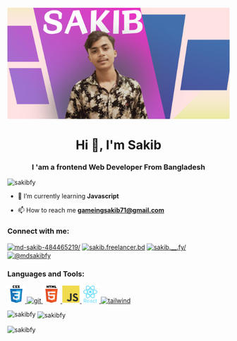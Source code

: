 ![logo](https://github.com/Sakibfy/sakibfy/blob/main/Md%20.sakib.png?raw=true)

<h1 align="center">Hi 👋, I'm Sakib</h1>
<h3 align="center">I 'am a frontend Web Developer From Bangladesh</h3>



<p align="left"> <img src="https://komarev.com/ghpvc/?username=sakibfy&label=Profile%20views&color=0e75b6&style=flat" alt="sakibfy" /> </p>

- 🌱 I’m currently learning **Javascript**

- 📫 How to reach me **gameingsakib71@gmail.com**

<h3 align="left">Connect with me:</h3>
<p align="left">
<a href="https://linkedin.com/in/md-sakib-484465219/" target="blank"><img align="center" src="https://raw.githubusercontent.com/rahuldkjain/github-profile-readme-generator/master/src/images/icons/Social/linked-in-alt.svg" alt="md-sakib-484465219/" height="30" width="40" /></a>
<a href="https://fb.com/sakib.freelancer.bd" target="blank"><img align="center" src="https://raw.githubusercontent.com/rahuldkjain/github-profile-readme-generator/master/src/images/icons/Social/facebook.svg" alt="sakib.freelancer.bd" height="30" width="40" /></a>
<a href="https://instagram.com/sakib.__.fy/" target="blank"><img align="center" src="https://raw.githubusercontent.com/rahuldkjain/github-profile-readme-generator/master/src/images/icons/Social/instagram.svg" alt="sakib.__.fy/" height="30" width="40" /></a>
<a href="https://www.youtube.com/c/@mdsakibfy" target="blank"><img align="center" src="https://raw.githubusercontent.com/rahuldkjain/github-profile-readme-generator/master/src/images/icons/Social/youtube.svg" alt="@mdsakibfy" height="30" width="40" /></a>
</p>

<h3 align="left">Languages and Tools:</h3>
<p align="left"> <a href="https://www.w3schools.com/css/" target="_blank" rel="noreferrer"> <img src="https://raw.githubusercontent.com/devicons/devicon/master/icons/css3/css3-original-wordmark.svg" alt="css3" width="40" height="40"/> </a> <a href="https://git-scm.com/" target="_blank" rel="noreferrer"> <img src="https://www.vectorlogo.zone/logos/git-scm/git-scm-icon.svg" alt="git" width="40" height="40"/> </a> <a href="https://www.w3.org/html/" target="_blank" rel="noreferrer"> <img src="https://raw.githubusercontent.com/devicons/devicon/master/icons/html5/html5-original-wordmark.svg" alt="html5" width="40" height="40"/> </a> <a href="https://developer.mozilla.org/en-US/docs/Web/JavaScript" target="_blank" rel="noreferrer"> <img src="https://raw.githubusercontent.com/devicons/devicon/master/icons/javascript/javascript-original.svg" alt="javascript" width="40" height="40"/> </a> <a href="https://reactjs.org/" target="_blank" rel="noreferrer"> <img src="https://raw.githubusercontent.com/devicons/devicon/master/icons/react/react-original-wordmark.svg" alt="react" width="40" height="40"/> </a> <a href="https://tailwindcss.com/" target="_blank" rel="noreferrer"> <img src="https://www.vectorlogo.zone/logos/tailwindcss/tailwindcss-icon.svg" alt="tailwind" width="40" height="40"/> </a> </p>

<p><img align="left" src="https://github-readme-stats.vercel.app/api/top-langs?username=sakibfy&show_icons=true&locale=en&layout=compact" alt="sakibfy" /></p>

<p>&nbsp;<img align="center" src="https://github-readme-stats.vercel.app/api?username=sakibfy&show_icons=true&locale=en" alt="sakibfy" /></p>

<p><img align="center" src="https://github-readme-streak-stats.herokuapp.com/?user=sakibfy&" alt="sakibfy" /></p>




